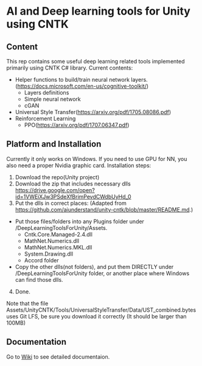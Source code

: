 
# AI and Deep learning tools for Unity using CNTK

## Content 
This rep contains some useful deep learning related tools implemented primarily using CNTK C# library.
Current contents:
- Helper functions to build/train neural network layers. (https://docs.microsoft.com/en-us/cognitive-toolkit/)
  - Layers definitions
  - Simple neural network
  - cGAN
- Universal Style Transfer(https://arxiv.org/pdf/1705.08086.pdf)
- Reinforcement Learning
  - PPO(https://arxiv.org/pdf/1707.06347.pdf)
  
## Platform and Installation
Currently it only works on Windows. If you need to use GPU for NN, you also need a proper Nvidia graphic card.
Installation steps:
1. Download the repo(Unity project)
2. Download the zip that includes necessary dlls https://drive.google.com/open?id=1VWEiXJw3PSdeXfBrimPevdCWdbUyHd_0
3. Put the dlls in correct places: (Adapted from https://github.com/aiunderstand/unity-cntk/blob/master/README.md.)
- Put those files/folders into any Plugins folder under /DeepLearningToolsForUnity/Assets.
    * Cntk.Core.Managed-2.4.dll
    * MathNet.Numerics.dll
    * MathNet.Numerics.MKL.dll
    * System.Drawing.dll
    * Accord folder
- Copy the other dlls(not folders), and put them DIRECTLY under /DeepLearningToolsForUnity folder, or another place where Windows can find those dlls.
4. Done.

Note that the file Assets/UnityCNTK/Tools/UniversalStyleTransfer/Data/UST_combined.bytes uses Git LFS, be sure you download it correctly (It should be larger than 100MB)

## Documentation
Go to [Wiki](https://github.com/tcmxx/CNTKUnityTools/wiki) to see detailed documentaion.
